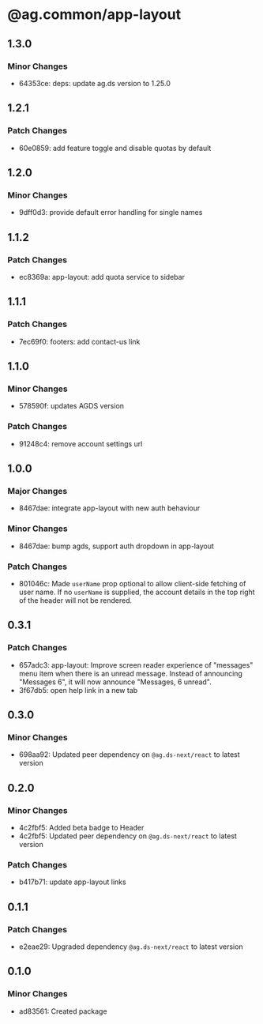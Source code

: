 # @ag.common/app-layout

## 1.3.0

### Minor Changes

- 64353ce: deps: update ag.ds version to 1.25.0

## 1.2.1

### Patch Changes

- 60e0859: add feature toggle and disable quotas by default

## 1.2.0

### Minor Changes

- 9dff0d3: provide default error handling for single names

## 1.1.2

### Patch Changes

- ec8369a: app-layout: add quota service to sidebar

## 1.1.1

### Patch Changes

- 7ec69f0: footers: add contact-us link

## 1.1.0

### Minor Changes

- 578590f: updates AGDS version

### Patch Changes

- 91248c4: remove account settings url

## 1.0.0

### Major Changes

- 8467dae: integrate app-layout with new auth behaviour

### Minor Changes

- 8467dae: bump agds, support auth dropdown in app-layout

### Patch Changes

- 801046c: Made `userName` prop optional to allow client-side fetching of user name. If no `userName` is supplied, the account details in the top right of the header will not be rendered.

## 0.3.1

### Patch Changes

- 657adc3: app-layout: Improve screen reader experience of "messages" menu item when there is an unread message. Instead of announcing "Messages 6", it will now announce "Messages, 6 unread".
- 3f67db5: open help link in a new tab

## 0.3.0

### Minor Changes

- 698aa92: Updated peer dependency on `@ag.ds-next/react` to latest version

## 0.2.0

### Minor Changes

- 4c2fbf5: Added beta badge to Header
- 4c2fbf5: Updated peer dependency on `@ag.ds-next/react` to latest version

### Patch Changes

- b417b71: update app-layout links

## 0.1.1

### Patch Changes

- e2eae29: Upgraded dependency `@ag.ds-next/react` to latest version

## 0.1.0

### Minor Changes

- ad83561: Created package
